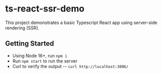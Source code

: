 # ts-react-ssr-demo

This project demonstrates a basic Typescript React app using server-side rendering (SSR).

## Getting Started
- Using Node 16+, run `npm i`
- Run `npm start` to run the server
- Curl to verify the output -- `curl http://localhost:3006/`
